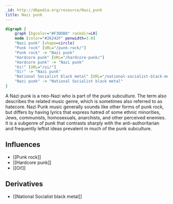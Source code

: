 ```yaml
---
_id: http://dbpedia.org/resource/Nazi_punk
title: Nazi punk
---
```


```dot
digraph {
	graph [bgcolor="#F3DDB8" rankdir=LR]
	node [color="#26242F" penwidth=3.0]
	"Nazi punk" [shape=circle]
	"Punk rock" [URL="/punk-rock/"]
	"Punk rock" -> "Nazi punk"
	"Hardcore punk" [URL="/hardcore-punk/"]
	"Hardcore punk" -> "Nazi punk"
	"Oi!" [URL="/oi/"]
	"Oi!" -> "Nazi punk"
	"National Socialist black metal" [URL="/national-socialist-black-metal/"]
	"Nazi punk" -> "National Socialist black metal"
}
```

A Nazi punk is a neo-Nazi who is part of the punk subculture. The term also describes the related music genre, which is sometimes also referred to as hatecore. Nazi Punk music generally sounds like other forms of punk rock, but differs by having lyrics that express hatred of some ethnic minorities, Jews, communists, homosexuals, anarchists, and other perceived enemies. It is a subgenre of punk that contrasts sharply with the anti-authoritarian and frequently leftist ideas prevalent in much of the punk subculture.

## Influences
- [[Punk rock]]
- [[Hardcore punk]]
- [[Oi!]]

## Derivatives
- [[National Socialist black metal]]
